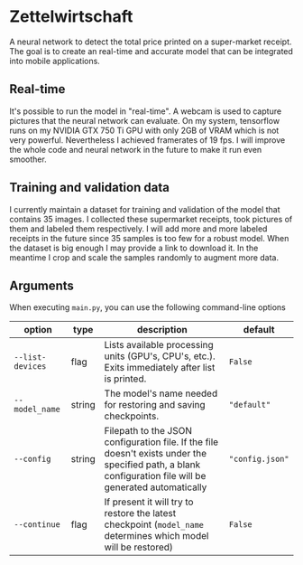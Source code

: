 # Zettelwirtschaft

A neural network to detect the total price printed on a super-market receipt. The goal is to create an real-time and accurate model that can be integrated into mobile applications.

## Real-time

It's possible to run the model in "real-time". A webcam is used to capture pictures that the neural network can evaluate. On my system, tensorflow runs on my NVIDIA GTX 750 Ti GPU with only 2GB of VRAM which is not very powerful. Nevertheless I achieved framerates of 19 fps. I will improve the whole code and neural network in the future to make it run even smoother.

## Training and validation data

I currently maintain a dataset for training and validation of the model that contains 35 images. I collected these supermarket receipts, took pictures of them and labeled them respectively. I will add more and more labeled receipts in the future since 35 samples is too few for a robust model. When the dataset is big enough I may provide a link to download it.
In the meantime I crop and scale the samples randomly to augment more data.

## Arguments

When executing `main.py`, you can use the following command-line options

| option | type | description | default |
|--------|------|-------------|---------|
| `--list-devices` | flag | Lists available processing units (GPU's, CPU's, etc.). Exits immediately after list is printed. | `False` |
| `--model_name` | string | The model's name needed for restoring and saving checkpoints. | `"default"` |
| `--config` | string | Filepath to the JSON configuration file. If the file doesn't exists under the specified path, a blank configuration file will be generated automatically | `"config.json"` |
| `--continue` | flag | If present it will try to restore the latest checkpoint (`model_name` determines which model will be restored) | `False` |
